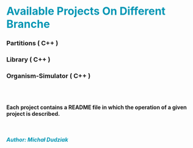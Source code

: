 #  <span style="color:rgb(0, 150, 180);">Available Projects On Different Branche</span>

### Partitions ( C++ ) 

### Library ( C++ )

### Organism-Simulator ( C++ )


</br></br>

**Each project contains a README file in which the operation of a given project is described.**

</br>

##### <span style="color:rgb(0, 150, 180);"> Author: Michał Dudziak</span>


